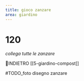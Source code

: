 ```yaml
---
title: gioco zanzare
area: giardino
---
```

# 120
_collega tutte le zanzare_

👣INDIETRO [[5-giardino-compost]]

#TODO_foto disegno zanzare